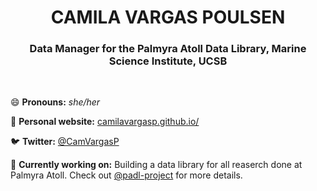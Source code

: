 <h1 align="center"> CAMILA VARGAS POULSEN </h1>

<h3 align="center"> Data Manager for the Palmyra Atoll Data Library, Marine Science Institute, UCSB </h3>

<br>

😄 **Pronouns:** _she/her_

📝 **Personal website:** [camilavargasp.github.io/](https://camilavargasp.github.io/)

🐦 **Twitter:** [@CamVargasP](https://twitter.com/CamVargasP)

🔆 **Currently working on:** Building a data library for all reaserch done at Palmyra Atoll. Check out [@padl-project](https://github.com/padl-project) for more details. 


<!--
<h3 align="left"> About me </h3>


- 🌱 I’m currently learning ...
- 👯 I’m looking to collaborate on ...
- 🤔 I’m looking for help with ...
- 💬 Ask me about ...
- 📫 How to reach me: ...

- ⚡ Fun fact: ...



**camilavargasp/camilavargasp** is a ✨ _special_ ✨ repository because its `README.md` (this file) appears on your GitHub profile.

Here are some ideas to get you started:

- 🔭 I’m currently working on ...
- 🌱 I’m currently learning ...
- 👯 I’m looking to collaborate on ...
- 🤔 I’m looking for help with ...
- 💬 Ask me about ...
- 📫 How to reach me: ...
- 😄 Pronouns: ...
- ⚡ Fun fact: ...

[Emojis Dictionary](https://gist.github.com/rxaviers/7360908)

-->

